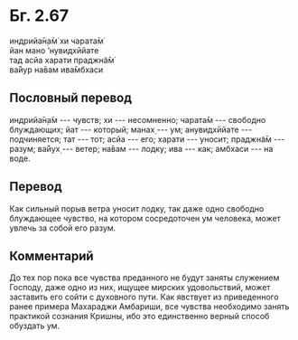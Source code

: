 # Бг. 2.67
индрийа̄н̣а̄м̇ хи чарата̄м̇<br/>
йан мано ’нувидхӣйате<br/>
тад асйа харати праджн̃а̄м̇<br/>
ва̄йур на̄вам ива̄мбхаси
## Пословный перевод

индрийа̄н̣а̄м --- чувств; хи --- несомненно; чарата̄м --- свободно
блуждающих; йат --- который; манах̣ --- ум; анувидхӣйате --- подчиняется;
тат --- тот; асйа --- его; харати --- уносит; праджн̃а̄м --- разум; ва̄йух̣
--- ветер; на̄вам --- лодку; ива --- как; амбхаси --- на воде.

## Перевод

Как сильный порыв ветра уносит лодку, так даже одно свободно блуждающее
чувство, на котором сосредоточен ум человека, может увлечь за собой его
разум.

## Комментарий

До тех пор пока все чувства преданного не будут заняты служением
Господу, даже одно из них, ищущее мирских удовольствий, может заставить
его сойти с духовного пути. Как явствует из приведенного ранее примера
Махараджи Амбариши, все чувства необходимо занять практикой сознания
Кришны, ибо это единственно верный способ обуздать ум.
